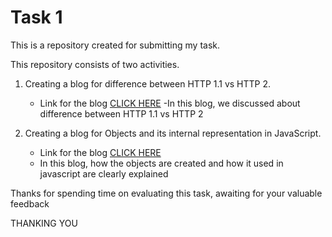# Task 1

This is a repository created for submitting my task.

This repository consists of two activities.

1. Creating a blog for difference between HTTP 1.1 vs HTTP 2.
   
    - Link for the blog [CLICK HERE](https://medium.com/@nikilnike666/difference-between-http-1-1-vs-http-2-7c5708f0bdb2)
    -In this blog, we discussed about difference between HTTP 1.1 vs HTTP 2

2. Creating a blog for Objects and its internal representation in JavaScript.
   
    - Link for the blog [CLICK HERE](https://medium.com/@nikilnike666/objects-and-its-internal-representation-in-javascript-a33e0a7384fc)
    - In this blog, how the objects are created and how it used in javascript are clearly explained
  
  Thanks for spending time on evaluating this task, awaiting for your valuable feedback

  THANKING YOU